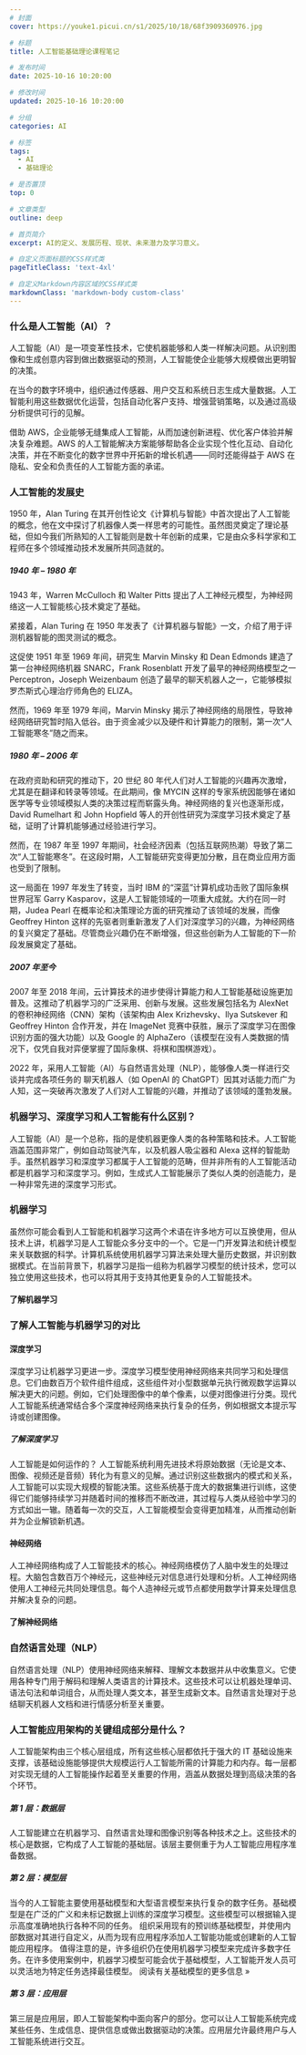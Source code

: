 ```yaml
---
# 封面
cover: https://youke1.picui.cn/s1/2025/10/18/68f3909360976.jpg

# 标题
title: 人工智能基础理论课程笔记

# 发布时间
date: 2025-10-16 10:20:00

# 修改时间
updated: 2025-10-16 10:20:00

# 分组
categories: AI

# 标签
tags:
  - AI
  - 基础理论

# 是否置顶
top: 0

# 文章类型
outline: deep

# 首页简介
excerpt: AI的定义、发展历程、现状、未来潜力及学习意义。

# 自定义页面标题的CSS样式类
pageTitleClass: 'text-4xl'

# 自定义Markdown内容区域的CSS样式类
markdownClass: 'markdown-body custom-class'
---
```

### 什么是人工智能（AI）？
  人工智能（AI）是一项变革性技术，它使机器能够和人类一样解决问题。从识别图像和生成创意内容到做出数据驱动的预测，人工智能使企业能够大规模做出更明智的决策。

  在当今的数字环境中，组织通过传感器、用户交互和系统日志生成大量数据。人工智能利用这些数据优化运营，包括自动化客户支持、增强营销策略，以及通过高级分析提供可行的见解。

  借助 AWS，企业能够无缝集成人工智能，从而加速创新进程、优化客户体验并解决复杂难题。AWS 的人工智能解决方案能够帮助各企业实现个性化互动、自动化决策，并在不断变化的数字世界中开拓新的增长机遇——同时还能得益于 AWS 在隐私、安全和负责任的人工智能方面的承诺。

### 人工智能的发展史
  1950 年，Alan Turing 在其开创性论文《计算机与智能》中首次提出了人工智能的概念，他在文中探讨了机器像人类一样思考的可能性。虽然图灵奠定了理论基础，但如今我们所熟知的人工智能则是数十年创新的成果，它是由众多科学家和工程师在多个领域推动技术发展所共同造就的。

  ##### 1940 年 – 1980 年
  1943 年，Warren McCulloch 和 Walter Pitts 提出了人工神经元模型，为神经网络这一人工智能核心技术奠定了基础。

  紧接着，Alan Turing 在 1950 年发表了《计算机器与智能》一文，介绍了用于评测机器智能的图灵测试的概念。

  这促使 1951 年至 1969 年间，研究生 Marvin Minsky 和 Dean Edmonds 建造了第一台神经网络机器 SNARC，Frank Rosenblatt 开发了最早的神经网络模型之一 Perceptron，Joseph Weizenbaum 创造了最早的聊天机器人之一，它能够模拟罗杰斯式心理治疗师角色的 ELIZA。

  然而，1969 年至 1979 年间，Marvin Minsky 揭示了神经网络的局限性，导致神经网络研究暂时陷入低谷。由于资金减少以及硬件和计算能力的限制，第一次“人工智能寒冬”随之而来。

  ##### 1980 年 – 2006 年
  在政府资助和研究的推动下，20 世纪 80 年代人们对人工智能的兴趣再次激增，尤其是在翻译和转录等领域。在此期间，像 MYCIN 这样的专家系统因能够在诸如医学等专业领域模拟人类的决策过程而崭露头角。神经网络的复兴也逐渐形成，David Rumelhart 和 John Hopfield 等人的开创性研究为深度学习技术奠定了基础，证明了计算机能够通过经验进行学习。

  然而，在 1987 年至 1997 年期间，社会经济因素（包括互联网热潮）导致了第二次“人工智能寒冬”。在这段时期，人工智能研究变得更加分散，且在商业应用方面也受到了限制。

  这一局面在 1997 年发生了转变，当时 IBM 的“深蓝”计算机成功击败了国际象棋世界冠军 Garry Kasparov，这是人工智能领域的一项重大成就。大约在同一时期，Judea Pearl 在概率论和决策理论方面的研究推动了该领域的发展，而像 Geoffrey Hinton 这样的先驱者则重新激发了人们对深度学习的兴趣，为神经网络的复兴奠定了基础。尽管商业兴趣仍在不断增强，但这些创新为人工智能的下一阶段发展奠定了基础。

  ##### 2007 年至今
  2007 年至 2018 年间，云计算技术的进步使得计算能力和人工智能基础设施更加普及。这推动了机器学习的广泛采用、创新与发展。这些发展包括名为 AlexNet 的卷积神经网络（CNN）架构（该架构由 Alex Krizhevsky、Ilya Sutskever 和 Geoffrey Hinton 合作开发，并在 ImageNet 竞赛中获胜，展示了深度学习在图像识别方面的强大功能）以及 Google 的 AlphaZero（该模型在没有人类数据的情况下，仅凭自我对弈便掌握了国际象棋、将棋和围棋游戏）。

  2022 年，采用人工智能（AI）与自然语言处理（NLP），能够像人类一样进行交谈并完成各项任务的 聊天机器人（如 OpenAI 的 ChatGPT）因其对话能力而广为人知，这一突破再次激发了人们对人工智能的兴趣，并推动了该领域的蓬勃发展。

  ### 机器学习、深度学习和人工智能有什么区别？
  人工智能（AI）是一个总称，指的是使机器更像人类的各种策略和技术。人工智能涵盖范围非常广，例如自动驾驶汽车，以及机器人吸尘器和 Alexa 这样的智能助手。虽然机器学习和深度学习都属于人工智能的范畴，但并非所有的人工智能活动都是机器学习和深度学习。例如，生成式人工智能展示了类似人类的创造能力，是一种非常先进的深度学习形式。

### 机器学习
  虽然你可能会看到人工智能和机器学习这两个术语在许多地方可以互换使用，但从技术上讲，机器学习是人工智能众多分支中的一个。它是一门开发算法和统计模型来关联数据的科学。计算机系统使用机器学习算法来处理大量历史数据，并识别数据模式。在当前背景下，机器学习是指一组称为机器学习模型的统计技术，您可以独立使用这些技术，也可以将其用于支持其他更复杂的人工智能技术。

#### 了解机器学习

### 了解人工智能与机器学习的对比

#### 深度学习
  深度学习让机器学习更进一步。深度学习模型使用神经网络来共同学习和处理信息。它们由数百万个软件组件组成，这些组件对小型数据单元执行微观数学运算以解决更大的问题。例如，它们处理图像中的单个像素，以便对图像进行分类。现代人工智能系统通常结合多个深度神经网络来执行复杂的任务，例如根据文本提示写诗或创建图像。

##### 了解深度学习
人工智能是如何运作的？
人工智能系统利用先进技术将原始数据（无论是文本、图像、视频还是音频）转化为有意义的见解。通过识别这些数据内的模式和关系，人工智能可以实现大规模的智能决策。这些系统基于庞大的数据集进行训练，这使得它们能够持续学习并随着时间的推移而不断改进，其过程与人类从经验中学习的方式如出一辙。随着每一次的交互，人工智能模型会变得更加精准，从而推动创新并为企业解锁新机遇。

#### 神经网络
人工神经网络构成了人工智能技术的核心。神经网络模仿了人脑中发生的处理过程。大脑包含数百万个神经元，这些神经元对信息进行处理和分析。人工神经网络使用人工神经元共同处理信息。每个人造神经元或节点都使用数学计算来处理信息并解决复杂的问题。

#### 了解神经网络

### 自然语言处理（NLP）
自然语言处理（NLP）使用神经网络来解释、理解文本数据并从中收集意义。它使用各种专门用于解码和理解人类语言的计算技术。这些技术可以让机器处理单词、语法句法和单词组合，从而处理人类文本，甚至生成新文本。自然语言处理对于总结聊天机器人文档和进行情感分析至关重要。 

### 人工智能应用架构的关键组成部分是什么？
人工智能架构由三个核心层组成，所有这些核心层都依托于强大的 IT 基础设施来支撑，该基础设施能够提供大规模运行人工智能所需的计算能力和内存。每一层都对实现无缝的人工智能操作起着至关重要的作用，涵盖从数据处理到高级决策的各个环节。

##### 第 1 层：数据层
人工智能建立在机器学习、自然语言处理和图像识别等各种技术之上。这些技术的核心是数据，它构成了人工智能的基础层。该层主要侧重于为人工智能应用程序准备数据。 

##### 第 2 层：模型层
当今的人工智能主要使用基础模型和大型语言模型来执行复杂的数字任务。基础模型是在广泛的广义和未标记数据上训练的深度学习模型。这些模型可以根据输入提示高度准确地执行各种不同的任务。 
组织采用现有的预训练基础模型，并使用内部数据对其进行自定义，从而为现有应用程序添加人工智能功能或创建新的人工智能应用程序。
值得注意的是，许多组织仍在使用机器学习模型来完成许多数字任务。在许多使用案例中，机器学习模型可能会优于基础模型，人工智能开发人员可以灵活地为特定任务选择最佳模型。
阅读有关基础模型的更多信息 »

##### 第 3 层：应用层
第三层是应用层，即人工智能架构中面向客户的部分。您可以让人工智能系统完成某些任务、生成信息、提供信息或做出数据驱动的决策。应用层允许最终用户与人工智能系统进行交互。
